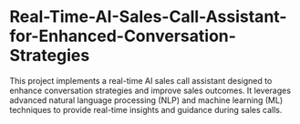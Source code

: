 # Real-Time-AI-Sales-Call-Assistant-for-Enhanced-Conversation-Strategies
This project implements a real-time AI sales call assistant designed to enhance conversation strategies and improve sales outcomes. It leverages advanced natural language processing (NLP) and machine learning (ML) techniques to provide real-time insights and guidance during sales calls.
